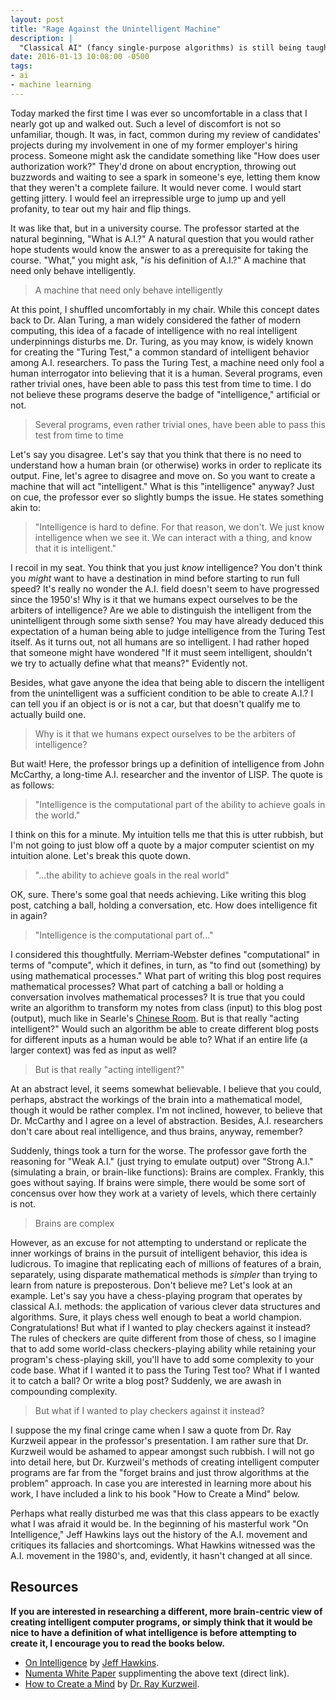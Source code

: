 ```yaml
---
layout: post
title: "Rage Against the Unintelligent Machine"
description: |
  "Classical AI" (fancy single-purpose algorithms) is still being taught in university AI courses. In this post I argue that computer science, as a field, should focus more on general AI and neuromorphic computing, while also noting ambiguity of the word "intelligence."
date: 2016-01-13 10:08:00 -0500
tags:
- ai
- machine learning
---
```


Today marked the first time I was ever so uncomfortable in a class that I nearly got up and walked out. Such a level of discomfort is not so unfamiliar, though. It was, in fact, common during my review of candidates' projects during my involvement in one of my former employer's hiring process. Someone might ask the candidate something like "How does user authorization work?" They'd drone on about encryption, throwing out buzzwords and waiting to see a spark in someone's eye, letting them know that they weren't a complete failure. It would never come. I would start getting jittery. I would feel an irrepressible urge to jump up and yell profanity, to tear out my hair and flip things.

It was like that, but in a university course. The professor started at the natural beginning, "What is A.I.?" A natural question that you would rather hope students would know the answer to as a prerequisite for taking the course. "What," you might ask, "*is* his definition of A.I.?" A machine that need only behave intelligently.

> A machine that need only behave intelligently

At this point, I shuffled uncomfortably in my chair. While this concept dates back to Dr. Alan Turing, a man widely considered the father of modern computing, this idea of a facade of intelligence with no real intelligent underpinnings disturbs me. Dr. Turing, as you may know, is widely known for creating the "Turing Test," a common standard of intelligent behavior among A.I. researchers. To pass the Turing Test, a machine need only fool a human interrogator into believing that it is a human. Several programs, even rather trivial ones, have been able to pass this test from time to time. I do not believe these programs deserve the badge of "intelligence," artificial or not.

> Several programs, even rather trivial ones, have been able to pass this test from time to time

Let's say you disagree. Let's say that you think that there is no need to understand how a human brain (or otherwise) works in order to replicate its output. Fine, let's agree to disagree and move on. So you want to create a machine that will act "intelligent." What is this "intelligence" anyway? Just on cue, the professor ever so slightly bumps the issue. He states something akin to:

> "Intelligence is hard to define. For that reason, we don't. We just know intelligence when we see it. We can interact with a thing, and know that it is intelligent."

I recoil in my seat. You think that you just *know* intelligence? You don't think you *might* want to have a destination in mind before starting to run full speed? It's really no wonder the A.I. field doesn't seem to have progressed since the 1950's! Why is it that we humans expect ourselves to be the arbiters of intelligence? Are we able to distinguish the intelligent from the unintelligent through some sixth sense? You may have already deduced this expectation of a human being able to judge intelligence from the Turing Test itself. As it turns out, not all humans are so intelligent. I had rather hoped that someone might have wondered "If it must seem intelligent, shouldn't we try to actually define what that means?" Evidently not.

Besides, what gave anyone the idea that being able to discern the intelligent from the unintelligent was a sufficient condition to be able to create A.I.? I can tell you if an object is or is not a car, but that doesn't qualify me to actually build one.

> Why is it that we humans expect ourselves to be the arbiters of intelligence?

But wait! Here, the professor brings up a definition of intelligence from John McCarthy, a long-time A.I. researcher and the inventor of LISP. The quote is as follows:

> "Intelligence is the computational part of the ability to achieve goals in the world."

I think on this for a minute. My intuition tells me that this is utter rubbish, but I'm not going to just blow off a quote by a major computer scientist on my intuition alone. Let's break this quote down.

> "...the ability to achieve goals in the real world"

OK, sure. There's some goal that needs achieving. Like writing this blog post, catching a ball, holding a conversation, etc. How does intelligence fit in again?

> "Intelligence is the computational part of..."

I considered this thoughtfully. Merriam-Webster defines "computational" in terms of "compute", which it defines, in turn, as "to find out (something) by using mathematical processes." What part of writing this blog post requires mathematical processes? What part of catching a ball or holding a conversation involves mathematical processes? It is true that you could write an algorithm to transform my notes from class (input) to this blog post (output), much like in Searle's [Chinese Room](http://plato.stanford.edu/entries/chinese-room/). But is that really "acting intelligent?" Would such an algorithm be able to create different blog posts for different inputs as a human would be able to? What if an entire life (a larger context) was fed as input as well?

> But is that really "acting intelligent?"

At an abstract level, it seems somewhat believable. I believe that you could, perhaps, abstract the workings of the brain into a mathematical model, though it would be rather complex. I'm not inclined, however, to believe that Dr. McCarthy and I agree on a level of abstraction. Besides, A.I. researchers don't care about real intelligence, and thus brains, anyway, remember?

Suddenly, things took a turn for the worse. The professor gave forth the reasoning for "Weak A.I." (just trying to emulate output) over "Strong A.I." (simulating a brain, or brain-like functions): Brains are complex. Frankly, this goes without saying. If brains were simple, there would be some sort of concensus over how they work at a variety of levels, which there certainly is not.

> Brains are complex

However, as an excuse for not attempting to understand or replicate the inner workings of brains in the pursuit of intelligent behavior, this idea is ludicrous. To imagine that replicating each of millions of features of a brain, separately, using disparate mathematical methods is *simpler* than trying to learn from nature is preposterous. Don't believe me? Let's look at an example. Let's say you have a chess-playing program that operates by classical A.I. methods: the application of various clever data structures and algorithms. Sure, it plays chess well enough to beat a world champion. Congratulations! But what if I wanted to play checkers against it instead? The rules of checkers are quite different from those of chess, so I imagine that to add some world-class checkers-playing ability while retaining your program's chess-playing skill, you'll have to add some complexity to your code base. What if I wanted it to pass the Turing Test too? What if I wanted it to catch a ball? Or write a blog post? Suddenly, we are awash in compounding complexity.

> But what if I wanted to play checkers against it instead?

I suppose the my final cringe came when I saw a quote from Dr. Ray Kurzweil appear in the professor's presentation. I am rather sure that Dr. Kurzweil would be ashamed to appear amongst such rubbish. I will not go into detail here, but Dr. Kurzweil's methods of creating intelligent computer programs are far from the "forget brains and just throw algorithms at the problem" approach. In case you are interested in learning more about his work, I have included a link to his book "How to Create a Mind" below.

Perhaps what really disturbed me was that this class appears to be exactly what I was afraid it would be. In the beginning of his masterful work "On Intelligence," Jeff Hawkins lays out the history of the A.I. movement and critiques its fallacies and shortcomings. What Hawkins witnessed was the A.I. movement in the 1980's, and, evidently, it hasn't changed at all since.

## Resources

**If you are interested in researching a different, more brain-centric view of creating intelligent computer programs, or simply think that it would be nice to have a definition of what intelligence is before attempting to create it, I encourage you to read the books below.**

- [On Intelligence](http://www.amazon.com/Intelligence-Jeff-Hawkins/dp/0805078533/) by [Jeff Hawkins](https://en.wikipedia.org/wiki/Jeff_Hawkins).
- [Numenta White Paper](http://numenta.org/resources/HTM_CorticalLearningAlgorithms.pdf) supplimenting the above text (direct link).
- [How to Create a Mind](http://www.amazon.com/How-Create-Mind-Thought-Revealed/dp/1491518839) by [Dr. Ray Kurzweil](http://www.kurzweilai.net/ray-kurzweil-biography).

